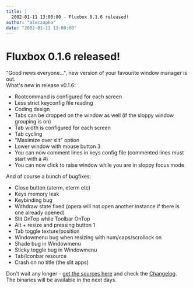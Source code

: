 ```yaml
---
title: |
  2002-01-11 13:00:00 - Fluxbox 0.1.6 released!
author: "aleczapka"
date: "2002-01-11 13:00:00"
---
```


# Fluxbox 0.1.6 released!

"Good news everyone...", new version of your favourite window manager  is out.<br>
What's new in release v0.1.6:
<ul>
<li>Rootcommand is configured for each screen
<li>Less strict keyconfig file reading
<li>Coding design
<li>Tabs can be dropped on the window as well  (if the sloppy window grouping is on)
<li>Tab width is configured for each screen
<li>Tab cycling
<li>"Maximize over slit" option
<li>Lower window with mouse button 3
<li>You can now comment lines in keys config file  (commented lines must start with a #)
<li>You can now click to raise window while you are in sloppy focus mode
</ul>

And of course a bunch of bugfixes:
<ul>
<li>Close button (aterm, eterm etc)
<li>Keys memory leak
<li>Keybinding bug
<li>Withdraw state fixed (opera will not open another instance if there is one already opened)
<li>Slit OnTop while Toolbar OnTop
<li>Alt + resize and pressing button 1
<li>Tab toggle texture/position
<li>Windowmenu bug when resizing with num/caps/scrollock on
<li>Shade bug in Windowmenu
<li>Sticky toggle bug in Windowmenu
<li>Tab/Iconbar resource
<li>Crash on no title (the slit apps)
</ul>

Don't wait any longer - <a href="http://prdownloads.sourceforge.net/fluxbox/fluxbox-0.1.6.tar.gz">get the sources here</a> and check the <a href="/changelog.php">Changelog</a>.<br>
The binaries will be available in the next days.





